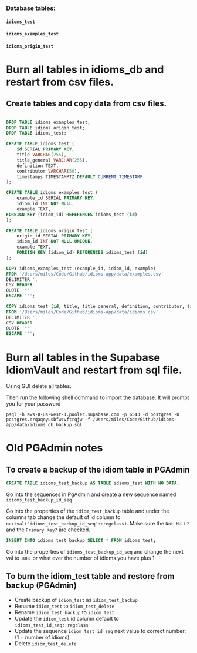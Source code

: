 ### Database tables:

#### `idioms_test`

#### `idioms_examples_test`

#### `idioms_origin_test`

# Burn all tables in idioms_db and restart from csv files.

## Create tables and copy data from csv files.

```sql

DROP TABLE idioms_examples_test;
DROP TABLE idioms_origin_test;
DROP TABLE idioms_test;

CREATE TABLE idioms_test (
    id SERIAL PRIMARY KEY,
    title VARCHAR(255),
    title_general VARCHAR(255),
    definition TEXT,
    contributor VARCHAR(50),
    timestamps TIMESTAMPTZ DEFAULT CURRENT_TIMESTAMP
);

CREATE TABLE idioms_examples_test (
    example_id SERIAL PRIMARY KEY,
    idiom_id INT NOT NULL,
    example TEXT,
FOREIGN KEY (idiom_id) REFERENCES idioms_test (id)
);

CREATE TABLE idioms_origin_test (
    origin_id SERIAL PRIMARY KEY,
    idiom_id INT NOT NULL UNIQUE,
    example TEXT,
    FOREIGN KEY (idiom_id) REFERENCES idioms_test (id)
);

COPY idioms_examples_test (example_id, idiom_id, example)
FROM '/Users/miles/Code/Github/idioms-app/data/examples.csv'
DELIMITER ','
CSV HEADER
QUOTE '"'
ESCAPE '"';

COPY idioms_test (id, title, title_general, definition, contributor, timestamps)
FROM '/Users/miles/Code/Github/idioms-app/data/idioms.csv'
DELIMITER ','
CSV HEADER
QUOTE '"'
ESCAPE '"';
```

# Burn all tables in the Supabase IdiomVault and restart from sql file.

Using GUI delete all tables.

Then run the following shell command to import the database. It will prompt you for your password

```shell
psql -h aws-0-us-west-1.pooler.supabase.com -p 6543 -d postgres -U postgres.erqaqeyusbfwzvftrqjw -f /Users/miles/Code/Github/idioms-app/data/idioms_db_backup.sql
```

# Old PGAdmin notes

## To create a backup of the idiom table in PGAdmin

```sql
CREATE TABLE idioms_test_backup AS TABLE idioms_test WITH NO DATA;
```

Go into the sequences in PgAdmin and create a new sequence named `idioms_test_backup_id_seq`

Go into the properties of the `idiom_test_backup` table and under the columns tab change the default of id column to `nextval('idioms_test_backup_id_seq'::regclass)`. Make sure the `Not NULL?` and the `Primary Key?` are checked.

```sql
INSERT INTO idioms_test_backup SELECT * FROM idioms_test;
```

Go into the properties of `idioms_test_backup_id_seq` and change the next val to `1081` or what ever the number of idioms you have plus 1

## To burn the idiom_test table and restore from backup (PGAdmin)

- Create backup of `idiom_test` as `idiom_test_backup`
- Rename `idiom_test` to `idiom_test_delete`
- Rename `idiom_test_backup` to `idiom_test`
- Update the `idiom_test` id column default to `idioms_test_id_seq::regclass`
- Update the sequence `idiom_test_id_seq` next value to correct number: (1 + number of idioms)
- Delete `idiom_test_delete`
